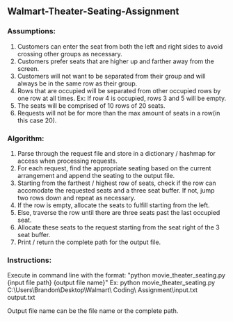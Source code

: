 ## Walmart-Theater-Seating-Assignment

### Assumptions:
 1. Customers can enter the seat from both the left and right sides to avoid crossing other groups as necessary.
 2. Customers prefer seats that are higher up and farther away from the screen.
 3. Customers will not want to be separated from their group and will always be in the same row as their group.
 4. Rows that are occupied will be separated from other occupied rows by one row at all times. Ex: If row 4 is occupied, rows 3 and 5 will be empty.
 5. The seats will be comprised of 10 rows of 20 seats.
 6. Requests will not be for more than the max amount of seats in a row(in this case 20).

### Algorithm:
 1. Parse through the request file and store in a dictionary / hashmap for access when processing requests.
 2. For each request, find the appropriate seating based on the current arrangement and append the seating to the output file.
 3. Starting from the farthest / highest row of seats, check if the row can accomodate the requested seats and a three seat buffer. If not, jump two rows down and repeat as necessary.
 4. If the row is empty, allocate the seats to fulfill starting from the left.
 5. Else, traverse the row until there are three seats past the last occupied seat.
 6. Allocate these seats to the request starting from the seat right of the 3 seat buffer.
 7. Print / return the complete path for the output file.

### Instructions:
 Execute in command line with the format: "python movie_theater_seating.py {input file path} {output file name}"
 Ex: python movie_theater_seating.py C:\\Users\\Brandon\\Desktop\\Walmart\ Coding\ Assignment\\input.txt output.txt

 Output file name can be the file name or the complete path.
